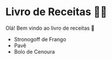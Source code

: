 # Livro de Receitas :man_cook:



Olá! Bem vindo ao livro de receitas :wave:

- Stronogoff de Frango
- Pavê
- Bolo de Cenoura

